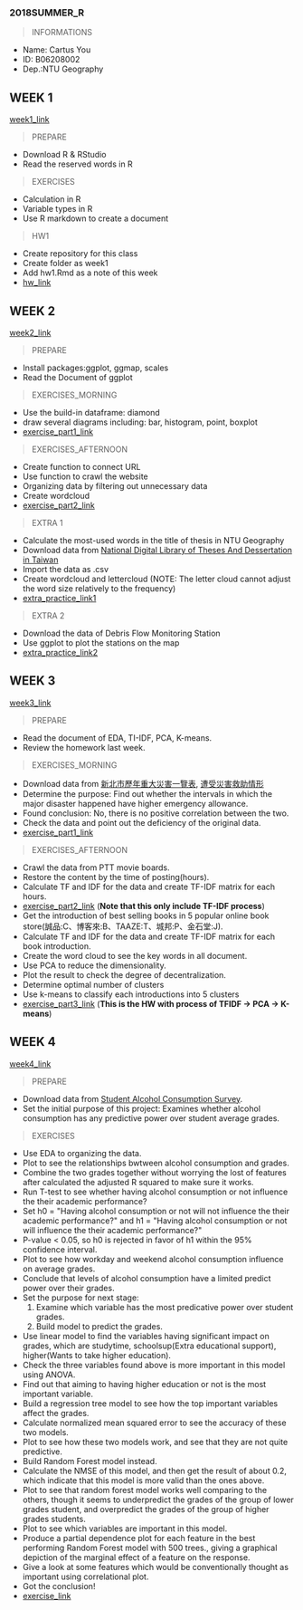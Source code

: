 ### 2018SUMMER_R
> INFORMATIONS
* Name: Cartus You
* ID: B06208002
* Dep.:NTU Geography

## WEEK 1
[week1_link](https://n2-data-science-programming.gitbook.io/rsummer/week_1)
> PREPARE
* Download R & RStudio
* Read the reserved words in R

> EXERCISES
* Calculation in R
* Variable types in R
* Use R markdown to create a document 

> HW1
* Create repository for this class
* Create folder as week1
* Add hw1.Rmd as a note of this week
* [hw_link](https://cartus0910.github.io/2018SUMMER_R/week1/hw1.html)

## WEEK 2
[week2_link](https://n2-data-science-programming.gitbook.io/rsummer/week_2)
> PREPARE
* Install packages:ggplot, ggmap, scales
* Read the Document of ggplot

> EXERCISES_MORNING
* Use the build-in dataframe: diamond
* draw several diagrams including: bar, histogram, point, boxplot
* [exercise_part1_link](https://cartus0910.github.io/2018SUMMER_R/week2/0711morning.html)

> EXERCISES_AFTERNOON
* Create function to connect URL
* Use function to crawl the website
* Organizing data by filtering out unnecessary data
* Create wordcloud
* [exercise_part2_link](https://cartus0910.github.io/2018SUMMER_R/week2/0711afternoon.html)

> EXTRA 1
* Calculate the most-used words in the title of thesis in NTU Geography
* Download data from [National Digital Library of Theses And Dessertation in Taiwan](https://etds.ncl.edu.tw/cgi-bin/gs32/gsweb.cgi/ccd=MFzs7f/webmge?switchlang=en)
* Import the data as .csv
* Create wordcloud and lettercloud (NOTE: The letter cloud cannot adjust the word size relatively to the frequency)
* [extra_practice_link1](https://cartus0910.github.io/2018SUMMER_R/week2/geog_paper.html)

> EXTRA 2
* Download the data of Debris Flow Monitoring Station
* Use ggplot to plot the stations on the map
* [extra_practice_link2](https://cartus0910.github.io/2018SUMMER_R/week2/0717MAP)

## WEEK 3
[week3_link](https://n2-data-science-programming.gitbook.io/rsummer/week_3)
> PREPARE
* Read the document of EDA, TI-IDF, PCA, K-means.
* Review the homework last week.

> EXERCISES_MORNING
* Download data from [新北市歷年重大災害一覽表](https://data.gov.tw/dataset/33645), [遭受災害救助情形](https://data.gov.tw/dataset/56813)
* Determine the purpose: Find out whether the intervals in which the major disaster happened have higher emergency allowance.
* Found conclusion: No, there is no positive correlation between the two.
* Check the data and point out the deficiency of the original data.
* [exercise_part1_link](https://cartus0910.github.io/2018SUMMER_R/week3/0718morning.html)

> EXERCISES_AFTERNOON
* Crawl the data from PTT movie boards.
* Restore the content by the time of posting(hours).
* Calculate TF and IDF for the data and create TF-IDF matrix for each hours.
* [exercise_part2_link](https://cartus0910.github.io/2018SUMMER_R/week3/0718afternoon_only_TF-IDF_.html)
(**Note that this only include TF-IDF process**)
* Get the introduction of best selling books in 5 popular online book store(誠品:C、博客來:B、TAAZE:T、城邦:P、金石堂:J).
* Calculate TF and IDF for the data and create TF-IDF matrix for each book introduction.
* Create the word cloud to see the key words in all document.
* Use PCA to reduce the dimensionality.
* Plot the result to check the degree of decentralization.
* Determine optimal number of clusters
* Use k-means to classify each introductions into 5 clusters
* [exercise_part3_link](https://cartus0910.github.io/2018SUMMER_R/week3/0718afternoon.html)
(**This is the HW with process of TFIDF -> PCA -> K-means**)


## WEEK 4
[week4_link](https://n2-data-science-programming.gitbook.io/rsummer/week_4)
> PREPARE
* Download data from [Student Alcohol Consumption Survey](https://www.kaggle.com/uciml/student-alcohol-consumption).
* Set the initial purpose of this project: Examines whether alcohol consumption has any predictive power over student average grades.

> EXERCISES
* Use EDA to organizing the data.
* Plot to see the relationships bwtween alcohol consumption and grades.
* Combine the two grades together without worrying the lost of features after calculated the adjusted R squared to make sure it works.
* Run T-test to see whether having alcohol consumption or not influence the their academic performance?
* Set h0 = "Having alcohol consumption or not will not influence the their academic performance?" and h1 = "Having alcohol consumption or not will influence the their academic performance?"
* P-value < 0.05, so h0 is rejected in favor of h1 within the 95% confidence interval.
* Plot to see how workday and weekend alcohol consumption influence on average grades.
* Conclude that levels of alcohol consumption have a limited predict power over their grades.
* Set the purpose for next stage:
  1. Examine which variable has the most predicative power over student grades.
  2. Build model to predict the grades.
* Use linear model to find the variables having significant impact on grades, which are studytime, schoolsup(Extra educational support), higher(Wants to take higher education).
* Check the three variables found above is more important in this model using ANOVA.
* Find out that aiming to having higher education or not is the most important variable.
* Build a regression tree model to see how the top important variables affect the grades.
* Calculate normalized mean squared error to see the accuracy of these two models.
* Plot to see how these two models work, and see that they are not quite predictive.
* Build Random Forest model instead.
* Calculate the NMSE of this model, and then get the result of about 0.2, which indicate that this model is more valid than the ones above.
* Plot to see that random forest model works well comparing to the others, though it seems to underpredict the grades of the group of lower grades student, and overpredict the grades of the group of higher grades students.
* Plot to see which variables are important in this model.
* Produce a partial dependence plot for each feature in the best performing Random Forest model with 500 trees., giving a graphical depiction of the marginal effect of a feature on the response.
* Give a look at some features which would be conventionally thought as important using correlational plot.
* Got the conclusion!
* [exercise_link](https://cartus0910.github.io/2018SUMMER_R/week4/0725morning.html)
